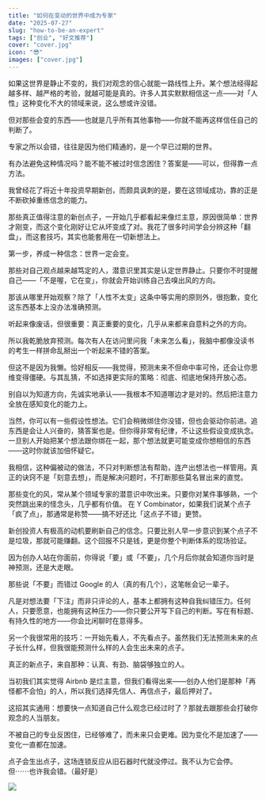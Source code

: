 ```yaml
---
title: "如何在变动的世界中成为专家"
date: "2025-07-27"
slug: "how-to-be-an-expert"
tags: ["创业", "好文推荐"]
cover: "cover.jpg"
icon: "😎"
images: ["cover.jpg"]
---
```

如果这世界是静止不变的，我们对观念的信心就能一路线性上升。某个想法经得起越多样、越严格的考验，就越可能是真的。许多人其实默默相信这一点——对「人性」这种变化不大的领域来说，这么想或许没错。



但对那些会变的东西——也就是几乎所有其他事物——你就不能再这样信任自己的判断了。



专家之所以会错，往往是因为他们精通的，是一个早已过期的世界。



有办法避免这种情况吗？能不能不被过时信念困住？答案是——可以，但得靠一点方法。



我曾经花了将近十年投资早期新创，而颇具讽刺的是，要在这领域成功，靠的正是不断砍掉重练信念的能力。



那些真正值得注意的新创点子，一开始几乎都看起来像烂主意，原因很简单：世界才刚变，而这个变化刚好让它从坏变成了对。我花了很多时间学会分辨这种「翻盘」，而这套技巧，其实也能套用在一切新想法上。



第一步，养成一种信念：世界一定会变。



那些对自己观点越来越笃定的人，潜意识里其实是认定世界静止。只要你不时提醒自己——「不是喔，它在变」，你就会开始训练自己去嗅出风的方向。



那该从哪里开始观察？除了「人性不太变」这条中等实用的原则外，很抱歉，变化这东西基本上没办法准确预测。



听起来像废话，但很重要：真正重要的变化，几乎从来都来自意料之外的方向。



所以我乾脆放弃预测。每次有人在访问里问我「未来怎么看」，我脑中都像没读书的考生一样拼命乱掰出一个听起来不错的答案。



但这不是因为我懒。恰好相反——我觉得，预测未来不但命中率可怜，还会让你思维变得僵硬。与其乱猜，不如选择更实际的策略：彻底、彻底地保持开放心态。



别自以为知道方向，先诚实地承认——我根本不知道哪边才是对的。然后把注意力全放在感知变化的能力上。



当然，你可以有一些假设性想法。它们会稍微绑住你没错，但也会驱动你前进。追东西是会让人兴奋的，猜答案也是。但你得非常有纪律，不让这些假设变成执念。
一旦别人开始把某个想法跟你绑在一起，那个想法就更可能变成你想相信的东西——这时你就该加倍怀疑它。



我相信，这种偏被动的做法，不只对判断想法有帮助，连产出想法也一样管用。真正的诀窍不是「刻意去想」，而是解决问题时，不打断那些莫名冒出来的直觉。



那些变化的风，常从某个领域专家的潜意识中吹出来。只要你对某件事够熟，一个突然跳出来的怪念头，几乎都有价值。
在 Y Combinator，如果我们说某个点子「疯了点」，那通常是称赞——搞不好还比「这点子不错」更赞。



新创投资人有极高的动机要刷新自己的信念。只要比别人早一步意识到某个点子不是垃圾，那就可能赚翻。这个回报不只是钱，更是你整个判断体系的现场验证。



因为创办人站在你面前，你得说「要」或「不要」，几个月后你就会知道你当时是神预测，还是大走眼。



那些说「不要」而错过 Google 的人（真的有几个），这笔帐会记一辈子。



凡是对想法要「下注」而非只评论的人，基本上都拥有这种自我纠错压力。任何人，只要愿意，也能拥有这种压力——你只要公开写下自己的判断。写在有标题、有持久性的地方——你会比闲聊时在意得多。



另一个我很常用的技巧：一开始先看人，不先看点子。虽然我们无法预测未来的点子长什么样，但我很能预测什么样的人会生出未来的点子。



真正的新点子，来自那种：认真、有劲、脑袋够独立的人。



当初我们其实觉得 Airbnb 是烂主意，但我们看得出来——创办人他们是那种「再怪都不会怕」的人，所以我们选择先信人、再信点子，最后押对了。



这招其实通用：想要快一点知道自己什么观念已经过时了？那就去跟那些会打破你观念的人当朋友。



不被自己的专业反困住，已经够难了，而未来只会更难。因为变化不是加速了——变化一直都在加速。



点子会生出点子，这场连锁反应从旧石器时代就没停过。我不认为它会停。
但⋯⋯也许我会错。（最好是）




![](https://prod-files-secure.s3.us-west-2.amazonaws.com/112d0858-5090-4d34-a606-b75eb8d65fd2/46476355-9cf3-4e99-9b7a-3531bc426380/1000202064.png?X-Amz-Algorithm=AWS4-HMAC-SHA256&X-Amz-Content-Sha256=UNSIGNED-PAYLOAD&X-Amz-Credential=ASIAZI2LB466SGCJ3EA7%2F20251009%2Fus-west-2%2Fs3%2Faws4_request&X-Amz-Date=20251009T114258Z&X-Amz-Expires=3600&X-Amz-Security-Token=IQoJb3JpZ2luX2VjEDoaCXVzLXdlc3QtMiJHMEUCIATg5X2sBxxy7OtWif4simzvPLKCwmOaqqVCxxQhp0pMAiEAi5skIby4LbJ7WwSP8RY5jH%2BUDcbt%2BLaxhkreFFyBePwqiAQI0%2F%2F%2F%2F%2F%2F%2F%2F%2F%2F%2FARAAGgw2Mzc0MjMxODM4MDUiDKvoDpqyqB8fg99VTircA%2BKdbgtA0A51cwGzZfkGKK9oq45FwadkbsuduTDFHkneQZJ%2F16IyNNomCgYLdUB48gPqgiWa6AfSPKsW2EBNMPxYOvmfsLVDWjXPvfgTXIbcFriEcnAhPp9x6E3whueM2h3kNyxIS00u4JlA4HEwEjnU%2BLbtnfYrcnmepeW0vpXbY7AvLRuar0tVH3IFPZGzSon%2BiGPakGCp90VDqMy9XOpT8NvRapAYlirjiWx5h7f%2BfJwfRBBXtJsnDadw64RTvPx3loplSSSlUwCtgx4zCZ0U3k5dJoit%2BJNJo%2BJJKp9hTMhS9XvgA4h1FggUiywD9qOhSm8wjGt9i%2BpqNbnk%2B%2FyTfT%2FTOlFtVm2i4k0ZRFOme2XcDO4WsH1FCwBKw5Azb3CGTubhTvIxbmWkDd3k86opLRVzrIz3svCDTze2cwVoFtNFJ9KzMq0qQ3HWeBvc0qB%2FjinXHfI5iATZxPqxU8Op3sMdU5HxEAGCoW8TuPKUEq18mu53gGGb09EsMgxsdgTFBk%2BgE1aha%2BWRz9YKqtKKdrdqnX3WlubXLhpDWe0Et8%2Bgbo3IkggwAKY4g839R4RErHx6hoCsBZtv4jkfsbuh2aK7o2iPygpcQlVmnELUWtINM1r%2Fx96RE%2Fp%2FMIKTnscGOqUBrl1xYMJFUw5eYcCT7IgwM7BEgDOvWQRJkseH7OaBne%2FwKk4dESjmeP1KsbHqrW5eF9Y84fd1WI46PVr%2B7UDBld6sz4NBqIfT%2Fr0PPxSBrnT0MVb6xHyLmkl%2FcLt3jHoCEWDhI4hVxPvWgucv6gu2ySj05Y9gJaTirXrHsyvH6vWaAIt6FNxBVlwxks2qQy75mEGpOydH9uMIdkIEKzsQzxpuEodG&X-Amz-Signature=29c2c58cf687e4530f0b331a8f522949fe80b4b2d5eda585afe386606a9c0eb9&X-Amz-SignedHeaders=host&x-amz-checksum-mode=ENABLED&x-id=GetObject)


